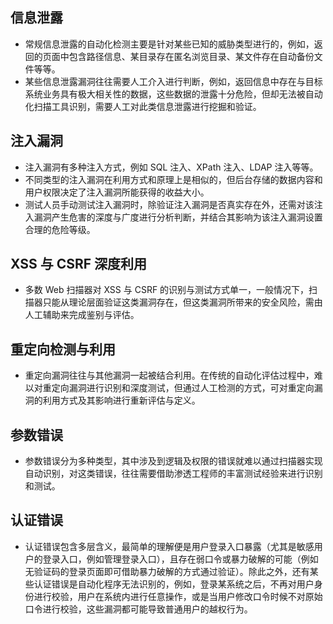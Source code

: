 ## 信息泄露
- 常规信息泄露的自动化检测主要是针对某些已知的威胁类型进行的，例如，返回的页面中包含路径信息、某目录存在匿名浏览目录、某文件存在自动备份文件等等。
- 某些信息泄露漏洞往往需要人工介入进行判断，例如，返回信息中存在与目标系统业务具有极大相关性的数据，这些数据的泄露十分危险，但却无法被自动化扫描工具识别，需要人工对此类信息泄露进行挖掘和验证。

## 注入漏洞
- 注入漏洞有多种注入方式，例如 SQL 注入、XPath 注入、LDAP 注入等等。
- 不同类型的注入漏洞在利用方式和原理上是相似的，但后台存储的数据内容和用户权限决定了注入漏洞所能获得的收益大小。
- 测试人员手动测试注入漏洞时，除验证注入漏洞是否真实存在外，还需对该注入漏洞产生危害的深度与广度进行分析判断，并结合其影响为该注入漏洞设置合理的危险等级。

## XSS 与 CSRF 深度利用
- 多数 Web 扫描器对 XSS 与 CSRF 的识别与测试方式单一，一般情况下，扫描器只能从理论层面验证这类漏洞存在，但这类漏洞所带来的安全风险，需由人工辅助来完成鉴别与评估。

## 重定向检测与利用
- 重定向漏洞往往与其他漏洞一起被结合利用。在传统的自动化评估过程中，难以对重定向漏洞进行识别和深度测试，但通过人工检测的方式，可对重定向漏洞的利用方式及其影响进行重新评估与定义。

## 参数错误
- 参数错误分为多种类型，其中涉及到逻辑及权限的错误就难以通过扫描器实现自动识别，对这类错误，往往需要借助渗透工程师的丰富测试经验来进行识别和测试。

## 认证错误
- 认证错误包含多层含义，最简单的理解便是用户登录入口暴露（尤其是敏感用户的登录入口，例如管理登录入口），且存在弱口令或暴力破解的可能（例如无验证码的登录页面即可借助暴力破解的方式通过验证）。除此之外，还有某些认证错误是自动化程序无法识别的，例如，登录某系统之后，不再对用户身份进行校验，用户在系统内进行任意操作，或是当用户修改口令时候不对原始口令进行校验，这些漏洞都可能导致普通用户的越权行为。
